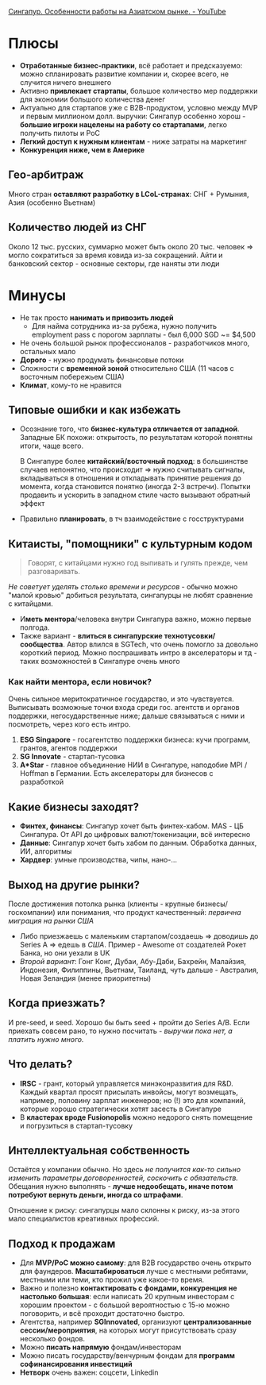 [Сингапур. Особенности работы на Азиатском рынке. - YouTube](https://www.youtube.com/watch?v=O8TKhOR-bR8)

# Плюсы
- **Отработанные бизнес-практики**, всё работает и предсказуемо: можно спланировать развитие компании и, скорее всего, не случится ничего внешнего
- Активно **привлекает стартапы**, большое количество мер поддержки для экономии большого количества денег
- Актуально для стартапов уже с В2В-продуктом, условно между MVP и первым миллионом долл. выручки: Сингапур особенно хорош - **большие игроки нацелены на работу со стартапами**, легко получить пилоты и PoC
- **Легкий доступ к нужным клиентам** - ниже затраты на маркетинг
- **Конкуренция ниже, чем в Америке**

## Гео-арбитраж
Много стран **оставляют разработку в LCoL-странах**: СНГ + Румыния, Азия (особенно Вьетнам)

## Количество людей из СНГ
Около 12 тыс. русских, суммарно может быть около 20 тыс. человек => могло сократиться за время ковида из-за сокращений. Айти и банковский сектор - основные секторы, где наняты эти люди

# Минусы
- Не так просто **нанимать и привозить людей**
	- Для найма сотрудника из-за рубежа, нужно получить employment pass с порогом зарплаты - был 6,000 SGD ~= $4,500
- Не очень большой рынок профессионалов - разработчиков много, остальных мало
- **Дорого** - нужно продумать финансовые потоки
- Сложности с **временной зоной** относительно США (11 часов с восточным побережьем США)
- **Климат**, кому-то не нравится

## Типовые ошибки и как избежать
- Осознание того, что **бизнес-культура отличается от западной**. Западные БК похожи: открытость, по результатам которой понятны итоги, чаще всего. 
  
  В Сингапуре более **китайский/восточный подход**: в большинстве случаев непонятно, что происходит => нужно считывать сигналы, вкладываться в отношения и откладывать принятие решения до момента, когда становится понятно (иногда 2-3 встречи). Попытки продавить и ускорить в западном стиле часто вызывают обратный эффект
- Правильно **планировать**, в тч взаимодействие с госструктурами

## Китаисты, "помощники" с культурным кодом
> Говорят, с китайцами нужно год выпивать и гулять прежде, чем разговаривать.

*Не советует уделять столько времени и ресурсов* - обычно можно "малой кровью" добиться результата, сингапурцы не любят сравнение с китайцами.

- И**меть ментора**/человека внутри Сингапура важно, можно первые полгода.
- Также вариант - **влиться в сингапурские технотусовки/сообщества**. Автор влился в SGTech, что очень помогло за довольно короткий период. Можно поспрашивать интро в акселераторы и тд - таких возможностей в Сингапуре очень много

### Как найти ментора, если новичок?
Очень сильное меритократичное государство, и это чувствуется. Выписывать возможные точки входа среди гос. агентств и органов поддержки, негосударственные ниже; дальше связываться с ними и посмотреть, через кого есть интро.

1. **ESG Singapore** - госагентство поддержки бизнеса: кучи программ, грантов, агентов поддержки
2. **SG Innovate** - стартап-тусовка
3. **A\*Star** - главное объединение НИИ в Сингапуре, наподобие MPI / Hoffman в Германии. Есть акселераторы для бизнесов с разработкой

## Какие бизнесы заходят?
- **Финтех, финансы**: Сингапур хочет быть финтех-хабом. MAS - ЦБ Сингапура. От API до цифровых валют/токенизации, всё интересно
- **Данные**: Сингапур хочет быть хабом по данным. Обработка данных, ИИ, алгоритмы
- **Хардвер**: умные производства, чипы, нано-...

## Выход на другие рынки?
После достижения потолка рынка (клиенты - крупные бизнесы/госкомпании) или понимания, что продукт качественный: *первична миграция на рынки США*

- Либо приезжаешь с маленьким стартапом/создаешь => доводишь до Series A => едешь в *США*. Пример - Awesome от создателей Рокет Банка, но они уехали в UK
- *Второй вариант*: Гонг Конг, Дубаи, Абу-Даби, Бахрейн, Малайзия, Индонезия, Филиппины, Вьетнам, Таиланд, чуть дальше - Австралия, Новая Зеландия (менее приоритетны)

## Когда приезжать?
И pre-seed, и seed. Хорошо бы быть seed + пройти до Series A/B.
Если приехать совсем рано, то нужно посчитать - *выручки пока нет, а платить нужно много.*

## Что делать?
- **IRSC** - грант, который управляется минэконразвития для R&D. Каждый квартал просят присылать инвойсы, могут возмещать, например, половину зарплат инженеров; но (!) это для компаний, которые хорошо стратегически хотят засесть в Сингапуре
- В **кластерах вроде Fusionopolis** можно недорого снять помещение и погрузиться в стартап-тусовку

## Интеллектуальная собственность
Остаётся у компании обычно. Но здесь *не получится как-то сильно изменить параметры договоренностей, соскочить с обязательств.* Обещания нужно выполнять - **лучше недообещать, иначе потом потребуют вернуть деньги, иногда со штрафами**.

Отношение к риску: сингапурцы мало склонны к риску, из-за этого мало специалистов креативных профессий.

## Подход к продажам
- Для **MVP/PoC можно самому**: для B2B государство очень открыто для фаундеров. **Масштабироваться** лучше с местными ребятами, местными или теми, кто прожил уже какое-то время.
- Важно и полезно **контактировать с фондами, конкуренция не настолько большая**: если написать 20 крупным инвесторам с хорошим проектом - с большой вероятностью с 15-ю можно поговорить, и всё проходит достаточно быстро.
- Агентства, например **SGInnovated**, организуют **централизованные сессии/мероприятия**, на которых могут присутствовать сразу несколько фондов.
- Можно **писать напрямую** фондам/инвесторам
- Можно писать государству/венчурным фондам для **программ софинансирования инвестиций**
- **Нетворк** очень важен: соцсети, Linkedin